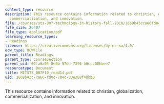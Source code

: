 ```yaml
---
content_type: resource
description: This resource contains information related to christian, globalization,
  commercialization, and innovation.
file: /courses/sts-007-technology-in-history-fall-2010/1669b43cca66fd0c784c83e368f4bbb0_MITSTS_007F10_read14.pdf
file_size: 26407
file_type: application/pdf
learning_resource_types:
- Readings
license: https://creativecommons.org/licenses/by-nc-sa/4.0/
ocw_type: OCWFile
parent_title: Readings
parent_type: CourseSection
parent_uid: 02fa6a93-8e6b-57dd-7396-b6ccc08bbee7
resourcetype: Document
title: MITSTS_007F10_read14.pdf
uid: 1669b43c-ca66-fd0c-784c-83e368f4bbb0
---
```

This resource contains information related to christian, globalization, commercialization, and innovation.